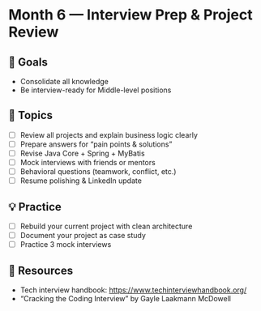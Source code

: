 # Month 6 — Interview Prep & Project Review

## 🎯 Goals
- Consolidate all knowledge
- Be interview-ready for Middle-level positions

## 🧩 Topics
- [ ] Review all projects and explain business logic clearly
- [ ] Prepare answers for “pain points & solutions”
- [ ] Revise Java Core + Spring + MyBatis
- [ ] Mock interviews with friends or mentors
- [ ] Behavioral questions (teamwork, conflict, etc.)
- [ ] Resume polishing & LinkedIn update

## 💡 Practice
- [ ] Rebuild your current project with clean architecture
- [ ] Document your project as case study
- [ ] Practice 3 mock interviews

## 📘 Resources
- Tech interview handbook: https://www.techinterviewhandbook.org/
- “Cracking the Coding Interview” by Gayle Laakmann McDowell
